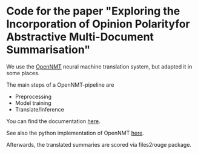 # Code for the paper "Exploring the Incorporation of Opinion Polarityfor Abstractive Multi-Document Summarisation"

We use the [OpenNMT](https://opennmt.net/) neural machine translation system, but adapted it in some places.

The main steps of a OpenNMT-pipeline are
- Preprocessing 
- Model training
- Translate/Inference

You can find the documentation [here](https://opennmt.net/OpenNMT-py/quickstart.html#step-1-preprocess-the-data).


See also the python implementation of OpenNMT [here](https://github.com/OpenNMT/OpenNMT-py).

Afterwards, the translated summaries are scored via files2rouge package.